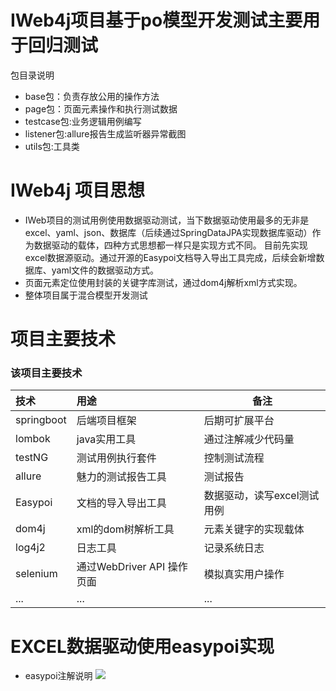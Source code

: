 # IWeb4j项目基于po模型开发测试主要用于回归测试

包目录说明
- base包：负责存放公用的操作方法
- page包：页面元素操作和执行测试数据
- testcase包:业务逻辑用例编写
- listener包:allure报告生成监听器异常截图
- utils包:工具类

# IWeb4j 项目思想
- IWeb项目的测试用例使用数据驱动测试，当下数据驱动使用最多的无非是excel、yaml、json、数据库（后续通过SpringDataJPA实现数据库驱动）作为数据驱动的载体，四种方式思想都一样只是实现方式不同。
目前先实现excel数据源驱动。通过开源的Easypoi文档导入导出工具完成，后续会新增数据库、yaml文件的数据驱动方式。
- 页面元素定位使用封装的关键字库测试，通过dom4j解析xml方式实现。
- 整体项目属于混合模型开发测试

# 项目主要技术
 
### 该项目主要技术
技术  | 用途  | 备注
:----------- | :----------- |-----------
springboot| 后端项目框架  | 后期可扩展平台
lombok| java实用工具  | 通过注解减少代码量
testNG| 测试用例执行套件| 控制测试流程
allure| 魅力的测试报告工具|测试报告
Easypoi| 文档的导入导出工具|数据驱动，读写excel测试用例
dom4j| xml的dom树解析工具|元素关键字的实现载体
log4j2| 日志工具|记录系统日志
selenium| 通过WebDriver API 操作页面|模拟真实用户操作
...| ...|...

# EXCEL数据驱动使用easypoi实现
- easypoi注解说明
![](https://upload-images.jianshu.io/upload_images/16753854-65458befe4d5b7e2.png?imageMogr2/auto-orient/strip%7CimageView2/2/w/1240)

